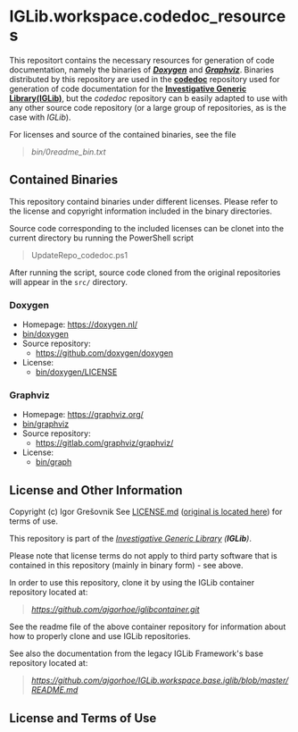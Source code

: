 # IGLib.workspace.codedoc_resources

This repositort contains the necessary resources for generation of code documentation, namely the binaries of ***[Doxygen](https://gitlab.com/graphviz/graphviz)*** and ***[Graphviz](https://gitlab.com/graphviz/graphviz)***. Binaries distributed by this repository are used in the **[codedoc](https://github.com/ajgorhoe/IGLib.workspace.doc.codedoc)** repository used for generation of code documentation for the **[Investigative Generic Library(IGLib)](https://github.com/ajgorhoe/IGLib.modules.IGLibCore)**, but the *codedoc* repository can b easily adapted to use with any other source code repository (or a large group of repositories, as is the case with *IGLib*).

For licenses and source of the contained binaries, see the file

> *bin/0readme_bin.txt*

## Contained Binaries

This repository containd binaries under different licenses. Please refer to the license and copyright information included in the binary directories.

Source code corresponding to the included licenses can be clonet into the current directory bu running the PowerShell script

> UpdateRepo_codedoc.ps1

After running the script, source code cloned from the original repositories will appear in the `src/` directory.

### Doxygen

* Homepage: https://doxygen.nl/
* [bin/doxygen](./bin/doxygen/)
* Source repository:
  * https://github.com/doxygen/doxygen
* License:
  * [bin/doxygen/LICENSE](./bin/doxygen/LICENSE)

### Graphviz

* Homepage: https://graphviz.org/
* [bin/graphviz](./bin/graphviz/)
* Source repository:
  * https://gitlab.com/graphviz/graphviz/
* License:
  * [bin/graph](./bin/graphviz/LICENSE)

## License and Other Information

Copyright (c) Igor Grešovnik
See [LICENSE.md](./LICENSE.md) ([original is located here](https://github.com/ajgorhoe/IGLib.workspace.codedoc_resources/blob/master/LICENSE.md)) for terms of use.

This repository is part of the *[Investigative Generic Library](https://github.com/ajgorhoe/IGLib.modules.IGLibCore/blob/main/README.md) (**IGLib**)*.

Please note that license terms do not apply to third party software that is contained in this repository (mainly in binary form) - see above.

In order to use this repository, clone it by using the IGLib container repository located at:

> *<https://github.com/ajgorhoe/iglibcontainer.git>*

See the readme file of the above container repository for information about how to properly clone and use IGLib repositories.

See also the documentation from the legacy IGLib Framework's base repository located at:

> *<https://github.com/ajgorhoe/IGLib.workspace.base.iglib/blob/master/README.md>*

## License and Terms of Use


